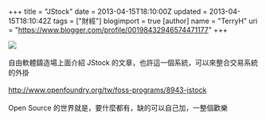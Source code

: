+++
title = "JStock"
date = 2013-04-15T18:10:00Z
updated = 2013-04-15T18:10:42Z
tags = ["財經"]
blogimport = true 
[author]
	name = "TerryH"
	uri = "https://www.blogger.com/profile/00198432946574471177"
+++

<img src="http://jstock.sourceforge.net/images/jstock.png" /><br /><br />自由軟體鑄造場上面介紹 JStock 的文章，也許這一個系統，可以來整合交易系統的外掛<br /><br /><a href="http://www.openfoundry.org/tw/foss-programs/8943-jstock">http://www.openfoundry.org/tw/foss-programs/8943-jstock</a><br /><br />Open Source 的世界就是，要什麼都有，缺的可以自己加，一整個歡樂<br /><br />
